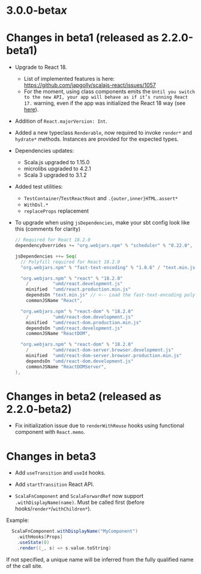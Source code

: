 # 3.0.0-beta*x*

# Changes in beta1 (released as 2.2.0-beta1)

- Upgrade to React 18.

  - List of implemented features is here: https://github.com/japgolly/scalajs-react/issues/1057
  - For the moment, using class components emits the `Until you switch to the new API, your app will behave as if it’s running React 17.` warning, even if the app was initialized the React 18 way (see [here](https://react.dev/blog/2022/03/08/react-18-upgrade-guide#updates-to-client-rendering-apis)).

- Addition of `React.majorVersion: Int`.

- Added a new typeclass `Renderable`, now required to invoke `render*` and `hydrate*` methods. Instances are provided for the expected types.

- Dependencies updates:

  - Scala.js upgraded to 1.15.0
  - microlibs upgraded to 4.2.1
  - Scala 3 upgraded to 3.1.2

- Added test utilities:

  - `TestContainer`/`TestReactRoot` and `.{outer,inner}HTML.assert*`
  - `WithDsl.*`
  - `replaceProps` replacement

- To upgrade when using `jsDependencies`, make your sbt config look like this (comments for clarity)

  ```scala
  // Required for React 18.2.0
  dependencyOverrides += "org.webjars.npm" % "scheduler" % "0.22.0",

  jsDependencies ++= Seq(
    // Polyfill required for React 18.2.0
    "org.webjars.npm" % "fast-text-encoding" % "1.0.6" / "text.min.js" minified "text.min.js"

    "org.webjars.npm" % "react" % "18.2.0"
      /         "umd/react.development.js"
      minified  "umd/react.production.min.js"
      dependsOn "text.min.js" // <-- Load the fast-text-encoding polyfill before loading React itself
      commonJSName "React",

    "org.webjars.npm" % "react-dom" % "18.2.0"
      /         "umd/react-dom.development.js"
      minified  "umd/react-dom.production.min.js"
      dependsOn "umd/react.development.js"
      commonJSName "ReactDOM",

    "org.webjars.npm" % "react-dom" % "18.2.0"
      /         "umd/react-dom-server.browser.development.js"
      minified  "umd/react-dom-server.browser.production.min.js"
      dependsOn "umd/react-dom.development.js"
      commonJSName "ReactDOMServer",
  ),
  ```

# Changes in beta2 (released as 2.2.0-beta2)

- Fix initialization issue due to `renderWithReuse` hooks using functional component with `React.memo`.

# Changes in beta3

- Add `useTransition` and `useId` hooks.
- Add `startTransition` React API.

- `ScalaFnComponent` and `ScalaForwardRef` now support `.withDisplayName(name)`. Must be called first (before hooks/`render*`/`withChildren*`).

Example:

```scala
  ScalaFnComponent.withDisplayName("MyComponent")
    .withHooks[Props]
    .useState(0)
    .render((_, s) => s.value.toString)
```

If not specified, a unique name will be inferred from the fully qualified name of the call site.
